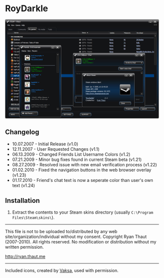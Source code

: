 # RoyDarkle

![Preview](./Preview.jpg?raw=true)

## Changelog

- 10.07.2007 - Initial Release (v1.0)
- 12.11.2007 - User Requested Changes (v1.1)
- 06.13.2009 - Changed Friends List Username Colors (v1.2)
- 07.21.2009 - Minor bug fixes found in current Steam beta (v1.21)
- 08.27.2009 - Resolved issue with new email verification process (v1.22)
- 01.02.2010 - Fixed the navigation buttons in the web browser overlay (v1.23)
- 01.17.2010 - Friend's chat text is now a seperate color than user's own text (v1.24)

## Installation

1. Extract the contents to your Steam skins directory (usually `C:\Program Files\Steam\skins\`).

- - -

This file is not to be uploaded to/distributed by any web site/organization/individual without my consent.
Copyright Ryan Thaut (2007-2010). All rights reserved. No modification or distribution without my written permission.

<http://ryan.thaut.me>

- - -

Included icons, created by [Vaksa](http://vaksa.deviantart.com), used with permission.
